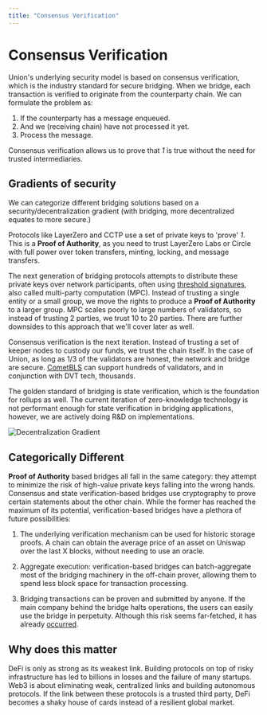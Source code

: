 ```yaml
---
title: "Consensus Verification"
---
```


# Consensus Verification

Union's underlying security model is based on consensus verification, which is the industry standard for secure bridging. When we bridge, each transaction is verified to originate from the counterparty chain. We can formulate the problem as:

1. If the counterparty has a message enqueued.
2. And we (receiving chain) have not processed it yet.
3. Process the message.

Consensus verification allows us to prove that _1_ is true without the need for trusted intermediaries.

## Gradients of security

We can categorize different bridging solutions based on a security/decentralization gradient (with bridging, more decentralized equates to more secure.)

Protocols like LayerZero and CCTP use a set of private keys to 'prove' _1_. This is a **Proof of Authority**, as you need to trust LayerZero Labs or Circle with full power over token transfers, minting, locking, and message transfers.

The next generation of bridging protocols attempts to distribute these private keys over network participants, often using [threshold signatures](https://link.springer.com/referenceworkentry/10.1007/0-387-23483-7_429), also called multi-party computation (MPC). Instead of trusting a single entity or a small group, we move the rights to produce a **Proof of Authority** to a larger group. MPC scales poorly to large numbers of validators, so instead of trusting 2 parties, we trust 10 to 20 parties. There are further downsides to this approach that we'll cover later as well.

Consensus verification is the next iteration. Instead of trusting a set of keeper nodes to custody our funds, we trust the chain itself. In the case of Union, as long as $1/3$ of the validators are honest, the network and bridge are secure. [CometBLS](../architecture/cometbls.md) can support hundreds of validators, and in conjunction with DVT tech, thousands.

The golden standard of bridging is state verification, which is the foundation for rollups as well. The current iteration of zero-knowledge technology is not performant enough for state verification in bridging applications, however, we are actively doing R&D on implementations.

![Decentralization Gradient](/img/research/consensus-verification/gradient.drawio.svg)

## Categorically Different

**Proof of Authority** based bridges all fall in the same category: they attempt to minimize the risk of high-value private keys falling into the wrong hands. Consensus and state verification-based bridges use cryptography to prove certain statements about the other chain. While the former has reached the maximum of its potential, verification-based bridges have a plethora of future possibilities:

1. The underlying verification mechanism can be used for historic storage proofs. A chain can obtain the average price of an asset on Uniswap over the last X blocks, without needing to use an oracle.

2. Aggregate execution: verification-based bridges can batch-aggregate most of the bridging machinery in the off-chain prover, allowing them to spend less block space for transaction processing.

3. Bridging transactions can be proven and submitted by anyone. If the main company behind the bridge halts operations, the users can easily use the bridge in perpetuity. Although this risk seems far-fetched, it has already [occurred](https://cointelegraph.com/news/multichain-team-cannot-locate-ceo-halts-service-for-affected-chains).

## Why does this matter

DeFi is only as strong as its weakest link. Building protocols on top of risky infrastructure has led to billions in losses and the failure of many startups. Web3 is about eliminating weak, centralized links and building autonomous protocols. If the link between these protocols is a trusted third party, DeFi becomes a shaky house of cards instead of a resilient global market.
